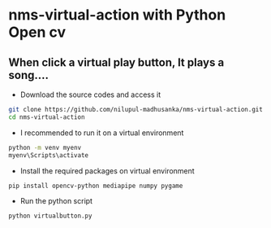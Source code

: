 # nms-virtual-action with Python Open cv
## When click a virtual play button, It plays a song....


- Download the source codes and access it
```bash
git clone https://github.com/nilupul-madhusanka/nms-virtual-action.git
cd nms-virtual-action

```
- I recommended to run it on a virtual environment
```bash
python -m venv myenv
myenv\Scripts\activate

```
- Install the required packages on virtual environment
```bash
pip install opencv-python mediapipe numpy pygame
```
- Run the python script
```bash
python virtualbutton.py
```
